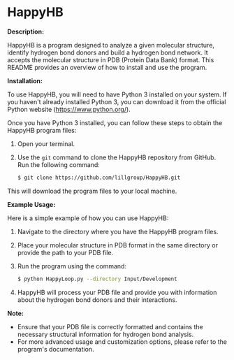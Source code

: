 # HappyHB

**Description:**

HappyHB is a program designed to analyze a given molecular structure, identify hydrogen bond donors and build a hydrogen bond network. It accepts the molecular structure in PDB (Protein Data Bank) format. This README provides an overview of how to install and use the program.

**Installation:**

To use HappyHB, you will need to have Python 3 installed on your system. If you haven't already installed Python 3, you can download it from the official Python website (https://www.python.org/).

Once you have Python 3 installed, you can follow these steps to obtain the HappyHB program files:

1. Open your terminal.

2. Use the `git` command to clone the HappyHB repository from GitHub. Run the following command:

    ```bash
    $ git clone https://github.com/lillgroup/HappyHB.git
    ```

This will download the program files to your local machine.

**Example Usage:**

Here is a simple example of how you can use HappyHB:

1. Navigate to the directory where you have the HappyHB program files.

2. Place your molecular structure in PDB format in the same directory or provide the path to your PDB file.

3. Run the program using the command:

    ```bash
    $ python HappyLoop.py --directory Input/Development
    ```

4. HappyHB will process your PDB file and provide you with information about the hydrogen bond donors and their interactions.

**Note:**

- Ensure that your PDB file is correctly formatted and contains the necessary structural information for hydrogen bond analysis.
- For more advanced usage and customization options, please refer to the program's documentation.
